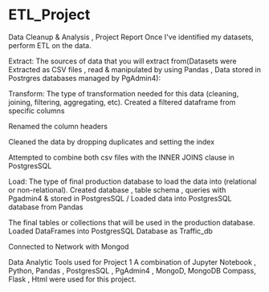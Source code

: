 # ETL_Project

Data Cleanup & Analysis , Project Report
Once I've identified my datasets, perform ETL on the data.

Extract:
The sources of data that you will extract from(Datasets were Extracted as CSV files , read & manipulated by using Pandas , Data stored in Postrgres databases managed by PgAdmin4):

Transform:
The type of transformation needed for this data (cleaning, joining, filtering, aggregating, etc).
Created a filtered dataframe from specific columns

Renamed the column headers

Cleaned the data by dropping duplicates and setting the index

Attempted to combine both csv files with the INNER JOINS clause in PostgresSQL

Load:
The type of final production database to load the data into (relational or non-relational).
Created database , table schema , queries with Pgadmin4 & stored in PostgresSQL / Loaded data into PostgresSQL database from Pandas

The final tables or collections that will be used in the production database.
Loaded DataFrames into PostgresSQL Database as Traffic_db

Connected to Network with Mongod

Data Analytic Tools used for Project 1
A combination of Jupyter Notebook , Python, Pandas , PostgresSQL , PgAdmin4 , MongoD, MongoDB Compass, Flask , Html were used for this project.
